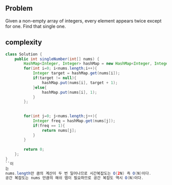 ## Problem
Given a non-empty array of integers, every element appears twice except for one. Find that single one.

## complexity
```java
class Solution {
    public int singleNumber(int[] nums) {
        HashMap<Integer, Integer> hashMap = new HashMap<Integer, Integer>();
        for(int i=0; i<nums.length;i++){
            Integer target = hashMap.get(nums[i]);
            if(target != null){
                hashMap.put(nums[i], target + 1);
            }else{
                hashMap.put(nums[i], 1);
            }
        };
        
        
        for(int j=0; j<nums.length;j++){
            Integer freq = hashMap.get(nums[j]);
            if(freq == 1){
                return nums[j];
            }
        }
        
        return 0;
    };
}
``이
는
nums.length만 큼의 계산이 두 번 일어나므로 시간복잡도는 O(2N) 즉 O(N)이다. 
공간 복잡도는 nums 만큼의 해쉬 맵이 필요하므로 공간 복잡도 역시 O(N)이다.
